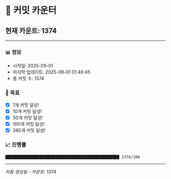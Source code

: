 # 🔢 커밋 카운터

## 현재 카운트: 1374

---

### 📊 정보
- 시작일: 2025-09-01
- 마지막 업데이트: 2025-09-01 01:40:45
- 총 커밋 수: 1374

### 🎯 목표
- [x] 1개 커밋 달성!
- [x] 10개 커밋 달성!
- [x] 50개 커밋 달성!
- [x] 100개 커밋 달성!
- [x] 365개 커밋 달성!

### 📈 진행률
```
██████████████████████████████████████████████████ 1374/100
```

---
*자동 생성됨 - 카운트: 1374*
